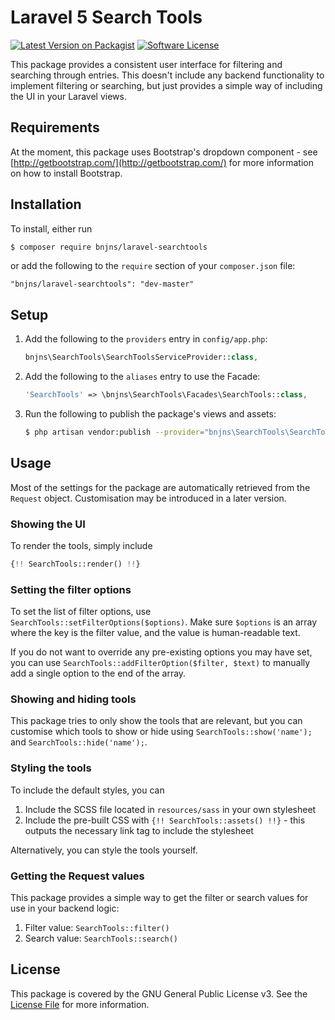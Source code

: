 # Laravel 5 Search Tools

[![Latest Version on Packagist][ico-version]][link-packagist]
[![Software License][ico-license]](LICENSE.md)

This package provides a consistent user interface for filtering and searching through entries. This doesn't include any backend functionality to implement filtering or searching, but just provides a simple way of including the UI in your Laravel views.

## Requirements

At the moment, this package uses Bootstrap's dropdown component - see [http://getbootstrap.com/](http://getbootstrap.com/) for more information on how to install Bootstrap.

## Installation

To install, either run

``` bash
$ composer require bnjns/laravel-searchtools
```

or add the following to the `require` section of your `composer.json` file:

```
"bnjns/laravel-searchtools": "dev-master"
```

## Setup
 
1. Add the following to the `providers` entry in `config/app.php`:
    ``` php
    bnjns\SearchTools\SearchToolsServiceProvider::class,
    ```
2. Add the following to the `aliases` entry to use the Facade:
    ``` php
    'SearchTools' => \bnjns\SearchTools\Facades\SearchTools::class,
    ```
3. Run the following to publish the package's views and assets:
	``` bash
	$ php artisan vendor:publish --provider="bnjns\SearchTools\SearchToolsServiceProvider"
	```

## Usage

Most of the settings for the package are automatically retrieved from the `Request` object. Customisation may be introduced in a later version.

### Showing the UI

To render the tools, simply include
 
 ``` php
 {!! SearchTools::render() !!}
 ```
 
 ### Setting the filter options
 
 To set the list of filter options, use `SearchTools::setFilterOptions($options)`. Make sure `$options` is an array where the key is the filter value, and the value is human-readable text.
 
 If you do not want to override any pre-existing options you may have set, you can use `SearchTools::addFilterOption($filter, $text)` to manually add a single option to the end of the array.
 
 ### Showing and hiding tools
 
 This package tries to only show the tools that are relevant, but you can customise which tools to show or hide using `SearchTools::show('name');` and `SearchTools::hide('name');`.
 
 ### Styling the tools
 To include the default styles, you can
 
 1. Include the SCSS file located in `resources/sass` in your own stylesheet
 2. Include the pre-built CSS with `{!! SearchTools::assets() !!}` - this outputs the necessary link tag to include the stylesheet
 
 Alternatively, you can style the tools yourself.
 
 ### Getting the Request values
 
 This package provides a simple way to get the filter or search values for use in your backend logic:
 
 1. Filter value: `SearchTools::filter()`
 2. Search value: `SearchTools::search()`

## License

This package is covered by the GNU General Public License v3. See the [License File](LICENSE.md) for more information.

[ico-version]: https://img.shields.io/packagist/v/bnjns/laravel-searchtools.svg?style=flat
[ico-license]: https://img.shields.io/packagist/l/bnjns/laravel-searchtools.svg?style=flat


[link-packagist]: https://packagist.org/packages/bnjns/laravel-searchtools
[link-author]: https://github.com/bnjns
